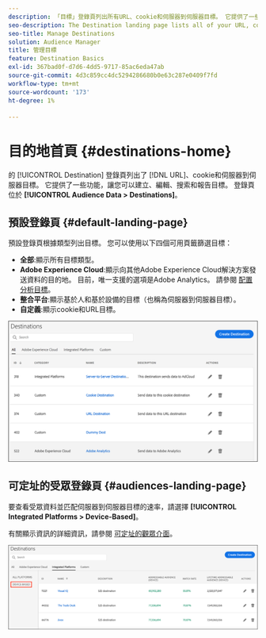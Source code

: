 ```yaml
---
description: 「目標」登錄頁列出所有URL、cookie和伺服器到伺服器目標。 它提供了一些功能，讓您可以建立、編輯、搜索和報告目標。 登錄頁位於「受眾資料」>「目標」中。
seo-description: The Destination landing page lists all of your URL, cookie, and server-to-server destinations. It provides features that let you create, edit, search for, and report on destinations. The landing page is located in Audience Data > Destinations.
seo-title: Manage Destinations
solution: Audience Manager
title: 管理目標
feature: Destination Basics
exl-id: 367bad0f-d7d6-4dd5-9717-85ac6eda47ab
source-git-commit: 4d3c859cc4dc5294286680b0e63c287e0409f7fd
workflow-type: tm+mt
source-wordcount: '173'
ht-degree: 1%

---
```


# 目的地首頁 {#destinations-home}

的 [!UICONTROL Destination] 登錄頁列出了 [!DNL URL]、cookie和伺服器到伺服器目標。 它提供了一些功能，讓您可以建立、編輯、搜索和報告目標。 登錄頁位於 **[!UICONTROL Audience Data > Destinations]**。

## 預設登錄頁 {#default-landing-page}

<!-- destinations-home.xml -->

預設登錄頁根據類型列出目標。 您可以使用以下四個可用頁籤篩選目標：

* **全部**:顯示所有目標類型。
* **Adobe Experience Cloud**:顯示向其他Adobe Experience Cloud解決方案發送資料的目的地。 目前，唯一支援的選項是Adobe Analytics。 請參閱 [配置分析目標](/help/using/features/destinations/create-analytics-destination.md)。
* **整合平台**:顯示基於人和基於設備的目標（也稱為伺服器到伺服器目標）。
* **自定義**:顯示cookie和URL目標。


![](assets/destinations-landing.png)

## 可定址的受眾登錄頁 {#audiences-landing-page}

要查看受眾資料並匹配伺服器到伺服器目標的速率，請選擇 **[!UICONTROL Integrated Platforms > Device-Based]**。

有關顯示資訊的詳細資訊，請參閱 [可定址的觀眾介面](/help/using/features/addressable-audiences.md#addressable-audience-interface)。

![](/help/using/features/assets/addressable-audiences-landing.png)

